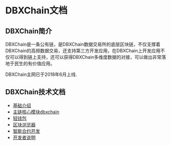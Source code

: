 # DBXChain文档

## DBXChain简介

DBXChain是一条公有链，是DBXChain数据交易所的底层区块链，不仅支撑着DBXChain的高频数据交易，还支持第三方开发应用，在DBXChain上开发应用不仅可以得到链上支持，还可以获得DBXChain多维度数据的对接，可以做出非常落地于民生的有价值应用。

DBXChain主网已于2018年6月上线.


## DBXChain技术文档
* [基础介绍](base/introduction.md)
* [主链核心模块dbxchain](dbxchain/introduction.md)
* [轻钱包](dbxui/introduction.md)
* [区块浏览器](dbxui/introduction.md)
* [智能合约开发](contract/introduction.md)
* [开发者说明](api/introduction.md)

